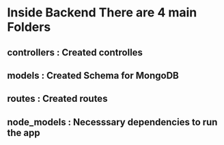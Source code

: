 # Inside Backend There are 4 main Folders
## controllers : Created controlles
## models : Created Schema for MongoDB
## routes : Created routes
## node_models : Necesssary dependencies to run the app

